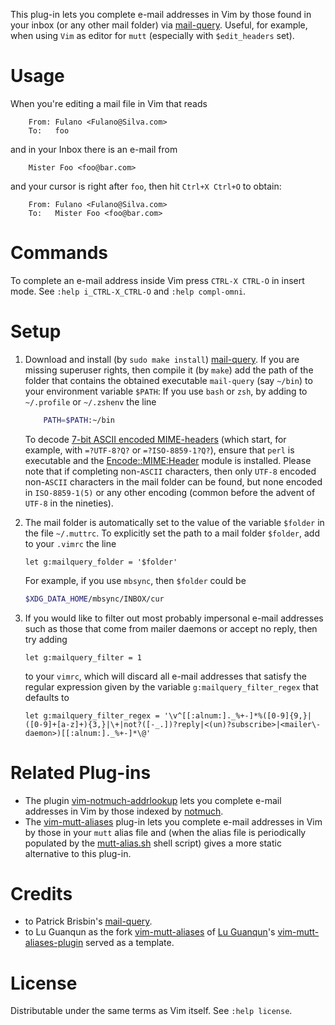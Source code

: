 This plug-in lets you complete e-mail addresses in Vim by those found in your inbox (or any other mail folder) via [mail-query](https://github.com/pbrisbin/mail-query).
Useful, for example, when using `Vim` as editor for `mutt` (especially with `$edit_headers` set).

# Usage

When you're editing a mail file in Vim that reads
```mail
    From: Fulano <Fulano@Silva.com>
    To:   foo
```
and in your Inbox there is an e-mail from
```mail
    Mister Foo <foo@bar.com>
```
and your cursor is right after `foo`, then hit `Ctrl+X Ctrl+O` to obtain:
```mail
    From: Fulano <Fulano@Silva.com>
    To:   Mister Foo <foo@bar.com>
```

# Commands

To complete an e-mail address inside Vim press `CTRL-X CTRL-O` in insert
mode. See `:help i_CTRL-X_CTRL-O` and `:help compl-omni`.

# Setup

1. Download and install (by `sudo make install`) [mail-query](https://github.com/pbrisbin/mail-query).
    If you are missing superuser rights, then compile it (by `make`) add the path of the folder that contains the obtained executable `mail-query` (say `~/bin`) to your environment variable `$PATH`:
    If you use `bash` or `zsh`, by adding to `~/.profile` or `~/.zshenv` the line

    ```sh
        PATH=$PATH:~/bin
    ```
    
    To decode [7-bit ASCII encoded MIME-headers](https://tools.ietf.org/html/rfc2047) (which start, for example, with `=?UTF-8?Q?` or `=?ISO-8859-1?Q?`), ensure that `perl` is executable and the [Encode::MIME:Header](https://perldoc.perl.org/Encode/MIME/Header.html) module is installed.
    Please note that if completing non-`ASCII` characters, then only `UTF-8` encoded non-`ASCII` characters in the mail folder can be found, but none encoded in `ISO-8859-1(5)` or any other encoding (common before the advent of `UTF-8` in the nineties).

2. The mail folder is automatically set to the value of the variable `$folder` in the file `~/.muttrc`.
    To explicitly set the path to a mail folder `$folder`, add to your `.vimrc` the line

    ```vim
    let g:mailquery_folder = '$folder'
    ```

    For example, if you use `mbsync`, then `$folder` could be

    ```sh
    $XDG_DATA_HOME/mbsync/INBOX/cur
    ```

3. If you would like to filter out most probably impersonal e-mail addresses such as those that come from mailer daemons or accept no reply, then try adding

    ```vim
    let g:mailquery_filter = 1
    ```

    to your `vimrc`, which will discard all e-mail addresses that satisfy the regular expression given by the variable `g:mailquery_filter_regex` that defaults to

    ```vim
    let g:mailquery_filter_regex = '\v^[[:alnum:]._%+-]*%([0-9]{9,}|([0-9]+[a-z]+){3,}|\+|not?([-_.])?reply|<(un)?subscribe>|<mailer\-daemon>)[[:alnum:]._%+-]*\@'
    ```

# Related Plug-ins

- The plugin [vim-notmuch-addrlookup](https://github.com/Konfekt/vim-notmuch-addrlookup) lets you complete e-mail addresses in Vim by those indexed by [notmuch](https://notmuchmail.org).
- The [vim-mutt-aliases](https://github.com/Konfekt/vim-mutt-aliases) plug-in lets you complete e-mail addresses in Vim by those in your `mutt` alias file and (when the alias file is periodically populated by the [mutt-alias.sh](https://github.com/Konfekt/mutt-alias.sh) shell script) gives a more static alternative to this plug-in.

# Credits

- to Patrick Brisbin's [mail-query](https://github.com/pbrisbin/mail-query).
- to Lu Guanqun as the fork [vim-mutt-aliases](https://github.com/Konfekt/vim-mutt-aliases) of [Lu Guanqun](mailto:guanqun.lu@gmail.com)'s [vim-mutt-aliases-plugin](https://github.com/guanqun/vim-mutt-aliases-plugin/tree/063a7bdd0d852a118253278721f74a053776135d) served as a template.

# License

Distributable under the same terms as Vim itself.  See `:help license`.

